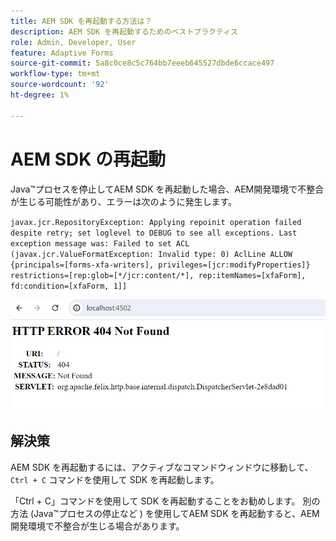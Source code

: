 ```yaml
---
title: AEM SDK を再起動する方法は？
description: AEM SDK を再起動するためのベストプラクティス
role: Admin, Developer, User
feature: Adaptive Forms
source-git-commit: 5a8c0ce8c5c764bb7eeeb645527dbde6ccace497
workflow-type: tm+mt
source-wordcount: '92'
ht-degree: 1%

---
```



# AEM SDK の再起動

Java™プロセスを停止してAEM SDK を再起動した場合、AEM開発環境で不整合が生じる可能性があり、エラーは次のように発生します。

`javax.jcr.RepositoryException: Applying repoinit operation failed despite retry; set loglevel to DEBUG to see all exceptions. Last exception message was: Failed to set ACL (javax.jcr.ValueFormatException: Invalid type: 0) AclLine ALLOW {principals=[forms-xfa-writers], privileges=[jcr:modifyProperties]} restrictions=[rep:glob=[*/jcr:content/*], rep:itemNames=[xfaForm], fd:condition=[xfaForm, 1]]`

![Restart-aem-sdk-error](/help/forms/using/assets/restart-sdk-error.png)

## 解決策

AEM SDK を再起動するには、アクティブなコマンドウィンドウに移動して、 `Ctrl + C` コマンドを使用して SDK を再起動します。

「Ctrl + C」コマンドを使用して SDK を再起動することをお勧めします。 別の方法 (Java™プロセスの停止など ) を使用してAEM SDK を再起動すると、AEM開発環境で不整合が生じる場合があります。
